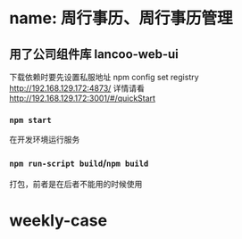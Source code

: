  
# name: 周行事历、周行事历管理

## 用了公司组件库 lancoo-web-ui
下载依赖时要先设置私服地址 npm config set registry http://192.168.129.172:4873/
详情请看 http://192.168.129.172:3001/#/quickStart

### `npm start`
在开发环境运行服务
### `npm run-script build`/`npm build`
打包，前者是在后者不能用的时候使用

# weekly-case

